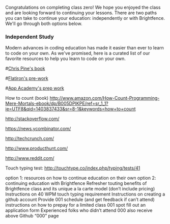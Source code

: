 Congratulations on completing class zero! We hope you enjoyed the class and are looking forward to continuing your lessons. There are two paths you can take to continue your education: independently or with Brightfence. We'll go through both options below. 

### Independent Study

Modern advances in coding education has made it easier than ever to learn to code on your own. As we've promised, here is a curated list of our favorite resources to help you learn to code on your own. 

#[Chris Pine's book](https://pine.fm/LearnToProgram/)

#[Flatiron's pre-work](prework.flatironschool.com)

#[App Academy's prep work](github.com/appacademy/prep-work)


How to count (book)
http://www.amazon.com/How-Count-Programming-Mere-Mortals-ebook/dp/B005DPIKPE/ref=sr_1_1?ie=UTF8&qid=1403837433&sr=8-1&keywords=how+to+count

http://stackoverflow.com/

https://news.ycombinator.com/

http://techcrunch.com/

http://www.producthunt.com/

http://www.reddit.com/


Touch typing test:
http://touchtype.co/index.php/typing/tests/41





option 1: resources on how to continue education on their own
option 2: continuing education with Brightfence 
Refresher touting benefits of Brightfence class and its unique a la carte model (don’t include pricing)
Instructions on 40 WPM touch typing requirement 
Instructions on creating a github account
Provide 001 schedule (and get feedback if can’t attend)
instructions on how to prepay for a limited class 001 spot
fill out an application form 
Experienced folks who didn’t attend 000 also receive above Github “000” page


